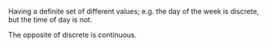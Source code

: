 Having a definite set of different values; e.g. the day of the week is
discrete, but the time of day is not.

The opposite of discrete is continuous.
